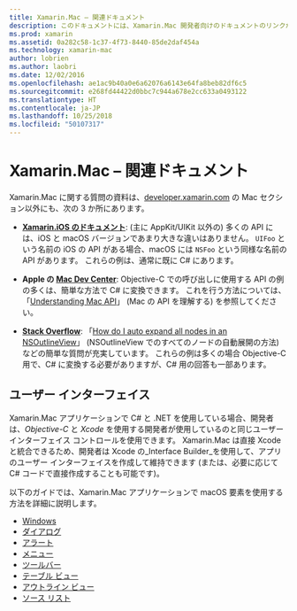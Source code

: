 ```yaml
---
title: Xamarin.Mac – 関連ドキュメント
description: このドキュメントには、Xamarin.Mac 開発者向けのドキュメントのリンクがあります。Xamarin.iOS ドキュメント、Apple の Mac Dev Center、Xamarin.Mac でユーザー インターフェイスをビルドする方法について説明したさまざまなガイドにアクセスできます。
ms.prod: xamarin
ms.assetid: 0a282c58-1c37-4f73-8440-85de2daf454a
ms.technology: xamarin-mac
author: lobrien
ms.author: laobri
ms.date: 12/02/2016
ms.openlocfilehash: ae1ac9b40a0e6a62076a6143e64fa8beb82df6c5
ms.sourcegitcommit: e268fd44422d0bbc7c944a678e2cc633a0493122
ms.translationtype: HT
ms.contentlocale: ja-JP
ms.lasthandoff: 10/25/2018
ms.locfileid: "50107317"
---
```

# <a name="xamarinmac-related-documentation"></a>Xamarin.Mac – 関連ドキュメント

Xamarin.Mac に関する質問の資料は、[developer.xamarin.com](~/mac/get-started/index.md) の Mac セクション以外にも、次の 3 か所にあります。

- [**Xamarin.iOS のドキュメント**](~/ios/get-started/index.md): (主に AppKit/UIKit 以外の) 多くの API には、iOS と macOS バージョンであまり大きな違いはありません。 `UIFoo` という名前の iOS の API がある場合、macOS には `NSFoo` という同様な名前の API があります。 これらの例は、通常に既に C# にあります。

- **Apple の [Mac Dev Center](https://developer.apple.com/devcenter/mac/)**: Objective-C での呼び出しに使用する API の例の多くは、簡単な方法で C# に変換できます。 これを行う方法については、「[Understanding Mac API](~/mac/app-fundamentals/mac-apis.md)」 (Mac の API を理解する) を参照してください。

- [**Stack Overflow**](http://stackoverflow.com/): 「[How do I auto expand all nodes in an NSOutlineView](http://stackoverflow.com/questions/519751/nsoutlineview-auto-expand-all-nodes)」 (NSOutlineView でのすべてのノードの自動展開の方法) などの簡単な質問が充実しています。 これらの例は多くの場合 Objective-C 用で、C# に変換する必要がありますが、C# 用の回答も一部あります。

## <a name="user-interface"></a>ユーザー インターフェイス

Xamarin.Mac アプリケーションで C# と .NET を使用している場合、開発者は、*Objective-C* と *Xcode* を使用する開発者が使用しているのと同じユーザー インターフェイス コントロールを使用できます。 Xamarin.Mac は直接 Xcode と統合できるため、開発者は Xcode の_Interface Builder_を使用して、アプリのユーザー インターフェイスを作成して維持できます (または、必要に応じて C# コードで直接作成することも可能です)。

以下のガイドでは、Xamarin.Mac アプリケーションで macOS 要素を使用する方法を詳細に説明します。

- [Windows](~/mac/user-interface/window.md)
- [ダイアログ](~/mac/user-interface/dialog.md)
- [アラート](~/mac/user-interface/alert.md)
- [メニュー](~/mac/user-interface/menu.md)
- [ツールバー](~/mac/user-interface/toolbar.md)
- [テーブル ビュー](~/mac/user-interface/table-view.md)
- [アウトライン ビュー](~/mac/user-interface/outline-view.md)
- [ソース リスト](~/mac/user-interface/source-list.md)
